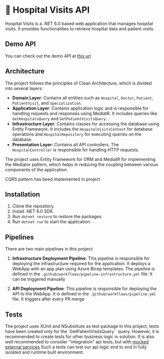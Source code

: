 # :hospital: Hospital Visits API

Hospital Visits is a .NET 6.0 based web application that manages hospital visits. It provides functionalities to retrieve hospital data and patient visits.

## Demo API

You can check out the demo API at [this url](https://hospitalvisitsexerciseapi.azurewebsites.net/)

## Architecture

The project follows the principles of Clean Architecture, which is divided into several layers:

- **Domain Layer**: Contains all entities such as `Hospital`, `Doctor`, `Patient`, `PatientVisit`, and `Specialization`.
- **Application Layer**: Contains application logic and is responsible for handling requests and responses using MediatR. It includes queries like `GetHospitalsQuery` and `GetPatientVisitsQuery`.
- **Infrastructure Layer**: Contains classes for accessing the database using Entity Framework. It includes the `HospitalVisitsContext` for database operations and `HospitalRepository` for executing queries on the database.
- **Presentation Layer**: Contains all API controllers. The `HospitalController` is responsible for handling HTTP requests.

The project uses Entity Framework for ORM and MediatR for implementing the Mediator pattern, which helps in reducing the coupling between various components of the application.

CQRS pattern has beed implemented in project

## Installation

1. Clone the repository.
2. Install .NET 6.0 SDK.
3. Run `dotnet restore` to restore the packages.
4. Run `dotnet run` to start the application.

## Pipelines

There are two main pipelines in this project:

1. **Infrastructure Deployment Pipeline**: This pipeline is responsible for deploying the infrastructure required for the application. It deploys a WebApp with an app plan using Azure Bicep templates. The pipeline is defined in the `.github/workflows/pipeline-infrastructure.yml` file. It can be triggered manually

2. **API Deployment Pipeline**: This pipeline is responsible for deploying the API to the WebApp. It is defined in the `.github/workflows/pipeline.yml` file. It triggers after every PR merge

## Tests

The project uses XUnit and NSubstitute as test package
In this project, tests have been created only for the `GetPatientVisitsQuery`` query. However, it is recommended to create tests for other business logic in solution.
It is also well recommended to consider "integration" api tests, but with [mocked external services](https://learn.microsoft.com/en-us/aspnet/core/test/integration-tests?view=aspnetcore-5.0#inject-mock-services-1)
Such a tests can test our api logic end to end in fully isolated and runtime built environment.

